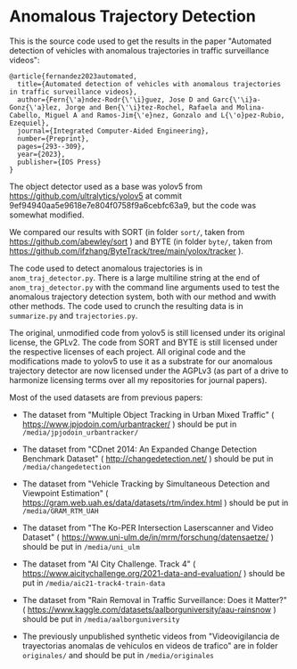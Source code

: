# Anomalous Trajectory Detection

This is the source code used to get the results in the paper "Automated detection of vehicles with anomalous trajectories in traffic surveillance videos":

```
@article{fernandez2023automated,
  title={Automated detection of vehicles with anomalous trajectories in traffic surveillance videos},
  author={Fern{\'a}ndez-Rodr{\'\i}guez, Jose D and Garc{\'\i}a-Gonz{\'a}lez, Jorge and Ben{\'\i}tez-Rochel, Rafaela and Molina-Cabello, Miguel A and Ramos-Jim{\'e}nez, Gonzalo and L{\'o}pez-Rubio, Ezequiel},
  journal={Integrated Computer-Aided Engineering},
  number={Preprint},
  pages={293--309},
  year={2023},
  publisher={IOS Press}
}
```

The object detector used as a base was yolov5 from https://github.com/ultralytics/yolov5 at commit 9ef94940aa5e9618e7e804f0758f9a6cebfc63a9, but the code was somewhat modified.

We compared our results with SORT (in folder `sort/`, taken from https://github.com/abewley/sort ) and BYTE (in folder `byte/`, taken from https://github.com/ifzhang/ByteTrack/tree/main/yolox/tracker ).

The code used to detect anomalous trajectories is in `anom_traj_detector.py`. There is a large multiline string at the end of `anom_traj_detector.py` with the command line arguments used to test the anomalous trajectory detection system, both with our method and wwith other methods. The code used to crunch the resulting data is in `summarize.py` and `trajectories.py`.

The original, unmodified code from yolov5 is still licensed under its original license, the GPLv2. The code from SORT and BYTE is still licensed under the respective licenses of each project. All original code and the modifications made to yolov5 to use it as a substrate for our anomalous trajectory detector are now licensed under the AGPLv3 (as part of a drive to harmonize licensing terms over all my repositories for journal papers).

Most of the used datasets are from previous papers:

* The dataset from "Multiple Object Tracking in Urban Mixed Traffic" ( https://www.jpjodoin.com/urbantracker/ ) should be put in `/media/jpjodoin_urbantracker/`

* The dataset from "CDnet 2014: An Expanded Change Detection Benchmark Dataset" ( http://changedetection.net/ ) should be put in `/media/changedetection`

* The dataset from "Vehicle Tracking by Simultaneous Detection and Viewpoint Estimation" ( https://gram.web.uah.es/data/datasets/rtm/index.html ) should be put in `/media/GRAM_RTM_UAH`

* The dataset from "The Ko-PER Intersection Laserscanner and Video Dataset" ( https://www.uni-ulm.de/in/mrm/forschung/datensaetze/ ) should be put in `/media/uni_ulm`

* The dataset from "AI City Challenge. Track 4" ( https://www.aicitychallenge.org/2021-data-and-evaluation/ ) should be put in `/media/aic21-track4-train-data`

* The dataset from "Rain Removal in Traffic Surveillance: Does it Matter?" ( https://www.kaggle.com/datasets/aalborguniversity/aau-rainsnow ) should be put in `/media/aalborguniversity`

* The previously unpublished synthetic videos from "Videovigilancia de trayectorias anomalas de vehiculos en videos de trafico" are in folder `originales/` and should be put in `/media/originales`



